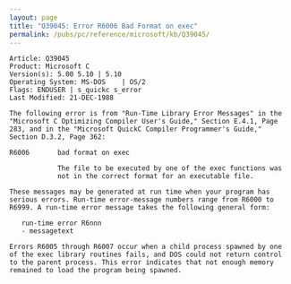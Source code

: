 ```yaml
---
layout: page
title: "Q39045: Error R6006 Bad Format on exec"
permalink: /pubs/pc/reference/microsoft/kb/Q39045/
---
```


	Article: Q39045
	Product: Microsoft C
	Version(s): 5.00 5.10 | 5.10
	Operating System: MS-DOS    | OS/2
	Flags: ENDUSER | s_quickc s_error
	Last Modified: 21-DEC-1988
	
	The following error is from "Run-Time Library Error Messages" in the
	"Microsoft C Optimizing Compiler User's Guide," Section E.4.1, Page
	283, and in the "Microsoft QuickC Compiler Programmer's Guide,"
	Section D.3.2, Page 362:
	
	R6006       bad format on exec
	
	            The file to be executed by one of the exec functions was
	            not in the correct format for an executable file.
	
	These messages may be generated at run time when your program has
	serious errors. Run-time error-message numbers range from R6000 to
	R6999. A run-time error message takes the following general form:
	
	   run-time error R6nnn
	   - messagetext
	
	Errors R6005 through R6007 occur when a child process spawned by one
	of the exec library routines fails, and DOS could not return control
	to the parent process. This error indicates that not enough memory
	remained to load the program being spawned.
